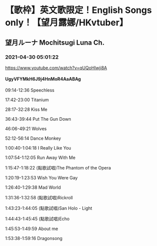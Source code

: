 # 【歌枠】英文歌限定！English Songs only！【望月露娜/HKvtuber】
## 望月ルーナ  Mochitsugi Luna Ch.
### 2021-04-30 05:01:22
https://www.youtube.com/watch?v=qUQoHlwji8A
#### UgyVFYMkH6J9j4HnMoR4AaABAg
09:14-12:36 Speechless

17:42-23:00 Titanium

28:17-32:28 Kiss Me

36:43-39:44 Put The Gun Down

46:06-49:21 Wolves

52:12-56:14 Dance Monkey

1:00:40-1:04:18 I Really Like You

1:07:54-1:12:05 Run Away With Me

1:15:47-1:18:22 (點歌試唱)The Phantom of the Opera

1:20:19-1:23:53 Wish You Were Gay

1:26:40-1:29:38 Mad World

1:31:36-1:32:58 (點歌試唱)Rickroll

1:43:23-1:44:05 (點歌試唱)San Holo - Light

1:44:43-1:45:45 (點歌試唱)Echo

1:45:53-1:49:59 About me

1:53:38-1:59:16 Dragonsong


